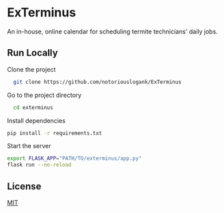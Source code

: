 # ExTerminus

An in-house, online calendar for scheduling termite technicians' daily jobs.

## Run Locally

Clone the project

~~~bash
  git clone https://github.com/notoriouslogank/ExTerminus
~~~

Go to the project directory

~~~bash
  cd exterminus
~~~

Install dependencies

~~~bash
pip install -r requirements.txt
~~~

Start the server

~~~bash
export FLASK_APP="PATH/TO/exterminus/app.py"
flask run --no-reload
~~~

## License

[MIT](https://choosealicense.com/licenses/mit/)
